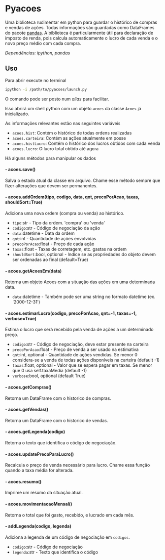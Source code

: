 Pyacoes
=======

Uma biblioteca rudimentar em python para guardar o histórico de compras e vendas de ações.
Todas informações são guardadas como DataFrames do pacote [pandas](https://pandas.pydata.org/).
A biblioteca é particularmente útil para declaração de imposto de renda, pois calcula automaticamente o 
lucro de cada venda e o novo preço médio com cada compra.

*Dependências: ipython, pandas*

## Uso
Para abrir execute no terminal
``` bash
ipython -i /path/to/pyacoes/launch.py
```
O comando pode ser posto num *alias* para facilitar.

Isso abrirá um shell python com um objeto `acoes` da classe `Acoes` já inicializado.

As informações relevantes estão nas seguintes variáveis

- `acoes.hist`: Contém o histórico de todas ordens realizadas
- `acoes.carteira`: Contém as ações atualmente em posse
- `acoes.histLucro`: Contém o histórico dos lucros obtidos com cada venda
- `acoes.lucro`: O lucro total obtido até agora

Há alguns métodos para manipular os dados

#### - acoes.save()
Salva o estado atual da classe em arquivo.
Chame esse método sempre que fizer alterações que devem ser permanentes.

#### - acoes.addOrdem(tipo, codigo, data, qnt, precoPorAcao, taxas, shouldSort=True)
Adiciona uma nova ordem (compra ou venda) ao histórico.

- `tipo`:str - Tipo da ordem. 'compra' ou 'venda'
- `codigo`:str - Código de negociação da ação
- `data`:datetime - Data da ordem
- `qnt`:int - Quantidade de ações envolvidas
- `precoPorAcao`:float - Preço de cada ação
- `taxas`:float - Taxas de corretagem, etc. gastas na ordem
- `shouldSort`:bool, optional - Indice se as propriedades do objeto devem ser ordenadas ao final (default=True)

#### - acoes.getAcoesEm(data)
Retorna um objeto Acoes com a situação das ações em uma determinada data.

- `data`:datetime - Também pode ser uma string no formato datetime (ex. '2000-12-31')

#### - acoes.estimarLucro(codigo, precoPorAcao, qnt=-1, taxas=-1, verbose=True)
Estima o lucro que será recebido pela venda de ações a um determinado preço.

- `codigo`:str - Código de negociação, deve estar presente na carteira
- `precoPorAcao`:float - Preço de venda a ser usado na estimativa
- `qnt`:int, optional - Quantidade de ações vendidas. Se menor 0 considera-se a venda de todas ações disponíveis na carteira (default -1)
- `taxas`:float, optional - Valor que se espera pagar em taxas. Se menor que 0 usa self.taxaMedia (default -1)
- `verbose`:bool, optional (default True)

#### - acoes.getCompras()
Retorna um DataFrame com o historico de compras.

#### - acoes.getVendas()
Retorna um DataFrame com o historico de vendas.

#### - acoes.getLegenda(codigo)
Retorna o texto que identifica o código de negociação.

#### - acoes.updatePrecoParaLucro()
Recalcula o preço de venda necessário para lucro.
Chame essa função quando a taxa média for alterada.

#### - acoes.resumo()
Imprime um resumo da situação atual.

#### - acoes.movimentacaoMensal()
Retorna o total que foi gasto, recebido, e lucrado em cada mês.

#### - addLegenda(codigo, legenda)
Adiciona a legenda de um código de negociação em `codigos`.

- `codigo`:str - Código de negociação
- `legenda`:str - Texto que identifica o código
